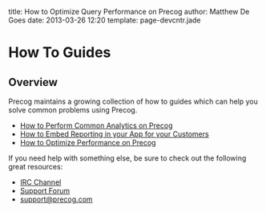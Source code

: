 title: How to Optimize Query Performance on Precog
author: Matthew De Goes 
date: 2013-03-26 12:20 
template: page-devcntr.jade

# How To Guides

## Overview

Precog maintains a growing collection of how to guides which can help you solve common problems using Precog.

  * [How to Perform Common Analytics on Precog](common-analytics/)
  * [How to Embed Reporting in your App for your Customers](embed-reporting/)
  * [How to Optimize Performance on Precog](optimize-performance/)

If you need help with something else, be sure to check out the following great resources:

  * [IRC Channel](irc://irc.freenode.net:6667/quirrel)
  * [Support Forum](https://support.precog.com)
  * [support@precog.com](mailto:support@precog.com)
